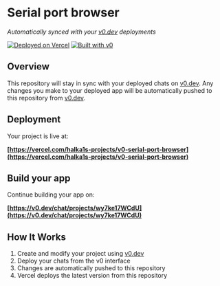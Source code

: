 # Serial port browser

*Automatically synced with your [v0.dev](https://v0.dev) deployments*

[![Deployed on Vercel](https://img.shields.io/badge/Deployed%20on-Vercel-black?style=for-the-badge&logo=vercel)](https://vercel.com/halka1s-projects/v0-serial-port-browser)
[![Built with v0](https://img.shields.io/badge/Built%20with-v0.dev-black?style=for-the-badge)](https://v0.dev/chat/projects/wy7ke17WCdU)

## Overview

This repository will stay in sync with your deployed chats on [v0.dev](https://v0.dev).
Any changes you make to your deployed app will be automatically pushed to this repository from [v0.dev](https://v0.dev).

## Deployment

Your project is live at:

**[https://vercel.com/halka1s-projects/v0-serial-port-browser](https://vercel.com/halka1s-projects/v0-serial-port-browser)**

## Build your app

Continue building your app on:

**[https://v0.dev/chat/projects/wy7ke17WCdU](https://v0.dev/chat/projects/wy7ke17WCdU)**

## How It Works

1. Create and modify your project using [v0.dev](https://v0.dev)
2. Deploy your chats from the v0 interface
3. Changes are automatically pushed to this repository
4. Vercel deploys the latest version from this repository

